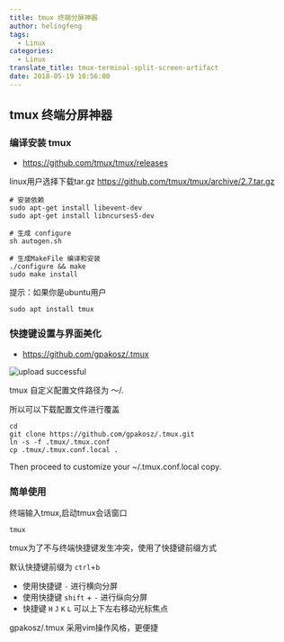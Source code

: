 ```yaml
---
title: tmux 终端分屏神器
author: helingfeng
tags:
  - Linux
categories:
  - Linux
translate_title: tmux-terminal-split-screen-artifact
date: 2018-05-19 10:56:00
---
```

## tmux 终端分屏神器

### 编译安装 tmux

- https://github.com/tmux/tmux/releases

linux用户选择下载tar.gz 
https://github.com/tmux/tmux/archive/2.7.tar.gz

```shell
# 安装依赖
sudo apt-get install libevent-dev
sudo apt-get install libncurses5-dev

# 生成 configure
sh autogen.sh

# 生成MakeFile 编译和安装
./configure && make
sudo make install
```

提示：如果你是ubuntu用户

```shell
sudo apt install tmux
```

### 快捷键设置与界面美化

- https://github.com/gpakosz/.tmux


![upload successful](/images/pasted-33.png)


tmux 自定义配置文件路径为 ～/.

所以可以下载配置文件进行覆盖

```shell
cd
git clone https://github.com/gpakosz/.tmux.git
ln -s -f .tmux/.tmux.conf
cp .tmux/.tmux.conf.local .
```

Then proceed to customize your ~/.tmux.conf.local copy.

### 简单使用

终端输入tmux,启动tmux会话窗口

```
tmux
```
tmux为了不与终端快捷键发生冲突，使用了快捷键前缀方式

默认快捷键前缀为 `ctrl`+`b`

- 使用快捷键 `-` 进行横向分屏
- 使用快捷键 `shift` + `-` 进行纵向分屏
- 快捷键 `H` `J` `K` `L` 可以上下左右移动光标焦点


gpakosz/.tmux 采用vim操作风格，更便捷